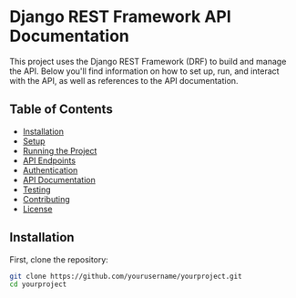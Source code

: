 # Django REST Framework API Documentation

This project uses the Django REST Framework (DRF) to build and manage the API. Below you'll find information on how to set up, run, and interact with the API, as well as references to the API documentation.

## Table of Contents

- [Installation](#installation)
- [Setup](#setup)
- [Running the Project](#running-the-project)
- [API Endpoints](#api-endpoints)
- [Authentication](#authentication)
- [API Documentation](#api-documentation)
- [Testing](#testing)
- [Contributing](#contributing)
- [License](#license)

## Installation

First, clone the repository:

```bash
git clone https://github.com/yourusername/yourproject.git
cd yourproject
